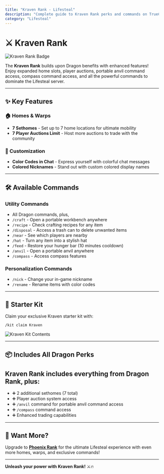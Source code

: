 ```yaml
---
title: "Kraven Rank - Lifesteal"
description: "Complete guide to Kraven Rank perks and commands on TrueCraft Network Lifesteal server."
category: "Lifesteal"
---
```


# ⚔️ Kraven Rank

![Kraven Rank Badge](https://knowledgebase.truecraft.top/static/images/Pastedimage20251001113604.png)

The **Kraven Rank** builds upon Dragon benefits with enhanced features! Enjoy expanded home slots, player auctions, portable anvil command access, compass command access, and all the powerful commands to dominate the Lifesteal server.

---

## ✨ Key Features

### 🏠 Homes & Warps
- **7 Sethomes** - Set up to 7 home locations for ultimate mobility
- **7 Player Auctions Limit** - Host more auctions to trade with the community

### 🎨 Customization
- **Color Codes in Chat** - Express yourself with colorful chat messages
- **Colored Nicknames** - Stand out with custom colored display names

---

## 🛠️ Available Commands

### Utility Commands
- All Dragon commands, plus,
- `/craft` - Open a portable workbench anywhere
- `/recipe` - Check crafting recipes for any item
- `/disposal` - Access a trash can to delete unwanted items
- `/near` - See which players are nearby
- `/hat` - Turn any item into a stylish hat
- `/feed` - Restore your hunger bar (10 minutes cooldown)
- `/anvil` - Open a portable anvil anywhere
- `/compass` - Access compass features

### Personalization Commands
- `/nick` - Change your in-game nickname
- `/rename` - Rename items with color codes

---

## 🎁 Starter Kit

Claim your exclusive Kraven starter kit with:
```
/kit claim Kraven
```

![Kraven Kit Contents](https://knowledgebase.truecraft.top/static/images/Pastedimage20251001113351.png)

---

## 📦 Includes All Dragon Perks

Kraven Rank includes **everything from Dragon Rank**, plus:
- 
- ➕ 2 additional sethomes (7 total)
- ➕ Player auction system access
- ➕ `/anvil` command for portable anvil command access
- ➕ `/compass` command access
- ➕ Enhanced trading capabilities

---

## 🚀 Want More?

Upgrade to **[Phoenix Rank](https://knowledgebase.truecraft.top/page/Phoenix)** for the ultimate Lifesteal experience with even more homes, warps, and exclusive commands!

---

**Unleash your power with Kraven Rank!** ⚔️🔥